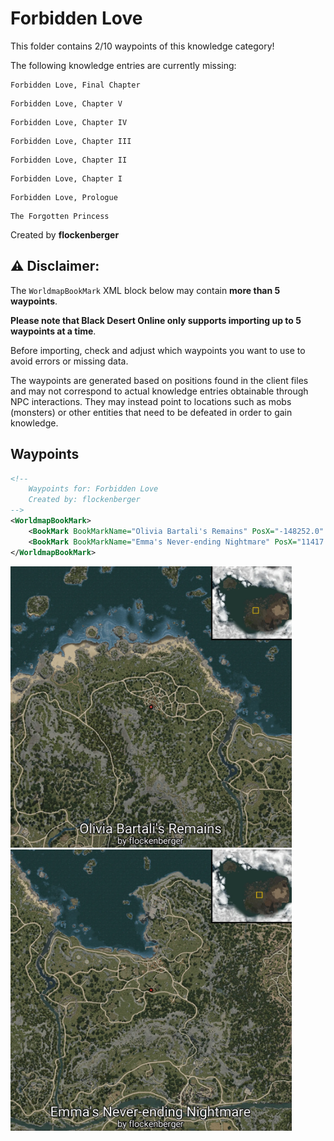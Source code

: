 # Forbidden Love

This folder contains 2/10 waypoints of this knowledge category!

The following knowledge entries are currently missing: 

```
Forbidden Love, Final Chapter
```

```
Forbidden Love, Chapter V
```

```
Forbidden Love, Chapter IV
```

```
Forbidden Love, Chapter III
```

```
Forbidden Love, Chapter II
```

```
Forbidden Love, Chapter I
```

```
Forbidden Love, Prologue
```

```
The Forgotten Princess
```


Created by **flockenberger**

## ⚠️ Disclaimer:
The `WorldmapBookMark` XML block below may contain **more than 5 waypoints**.

**Please note that Black Desert Online only supports importing up to 5 waypoints at a time**.

Before importing, check and adjust which waypoints you want to use to avoid errors or missing data.

The waypoints are generated based on positions found in the client files and may not correspond to actual knowledge entries obtainable through NPC interactions.
They may instead point to locations such as mobs (monsters) or other entities that need to be defeated in order to gain knowledge.

## Waypoints
```xml
<!--
    Waypoints for: Forbidden Love
    Created by: flockenberger
-->
<WorldmapBookMark>
    <BookMark BookMarkName="Olivia Bartali's Remains" PosX="-148252.0" PosY="3587.969970703125" PosZ="117541.0" />
    <BookMark BookMarkName="Emma's Never-ending Nightmare" PosX="11417.599609375" PosY="-4391.25" PosZ="56002.80078125" />
</WorldmapBookMark>
```

<img src="./Forbidden Love_Olivia Bartali's Remains_Preview.webp" width="450"/> <img src="./Forbidden Love_Emma's Never-ending Nightmare_Preview.webp" width="450"/> 